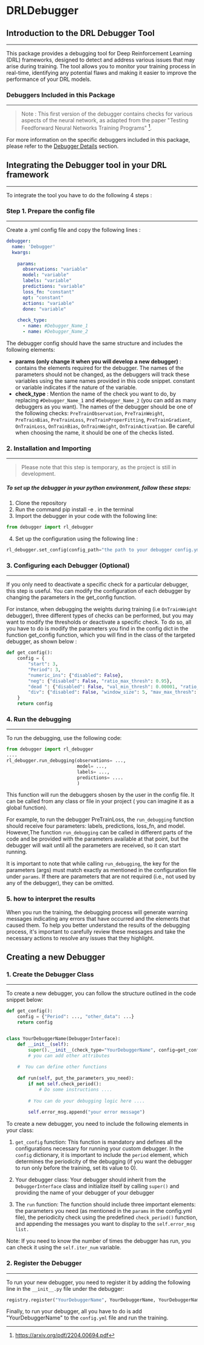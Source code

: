 # DRLDebugger

## Introduction to the DRL Debugger Tool
***
This package provides a debugging tool for Deep Reinforcement Learning (DRL) frameworks,
designed to detect and address various issues that may arise during training. 
The tool allows you to monitor your training process in real-time, identifying any 
potential flaws and making it easier to improve the performance of your DRL models.

### Debuggers Included in this Package
***
> Note : This first version of the debugger contains checks for 
various aspects of the neural network, as adapted from the paper
"Testing Feedforward Neural Networks Training Programs" [^1].

[^1]: https://arxiv.org/pdf/2204.00694.pdf

For more information on the specific debuggers included in this 
package, please refer to the [Debugger Details](./Debugger.md) 
section.

## Integrating the Debugger tool in your DRL framework
***
To integrate the tool you have to do the following 4 steps : 

### Step 1. Prepare the config file

***

Create a .yml config file and copy the following lines :
```yml
debugger:
  name: 'Debugger'
  kwargs:
    
    params:
      observations: "variable"
      model: "variable"
      labels: "variable"
      predictions: "variable"
      loss_fn: "constant"
      opt: "constant"
      actions: "variable"
      done: "variable"
      
    check_type:
      - name: #Debugger_Name_1
      - name: #Debugger_Name_2
```
The debugger config should have the same structure and includes the following elements:

* **params (only change it when you will develop a new debugger)** : contains the elements 
required for the debugger. The names of the parameters should not be changed, as the debuggers
will track these variables using the same names provided in this code snippet. constant or 
variable indicates if the nature of the variable.
* **check_type** : Mention the name of the check you want to do, by replacing 
`#Debugger_Name_1` and `#Debugger_Name_2` (you can add as many debuggers as you want). The names
of the debugger should be one of the following checks: `PreTrainObservation`, `PreTrainWeight`,
`PreTrainBias`, `PreTrainLoss`, `PreTrainProperFitting`, `PreTrainGradient`, `OnTrainLoss`, 
`OnTrainBias`, `OnTrainWeight`, `OnTrainActivation`. Be careful when choosing the name, 
it should be one of the checks listed.

### 2. Installation and Importing
***

> Please note that this step is temporary, as the project is still in development.

##### To set up the debugger in your python environment, follow these steps:
1. Clone the repository
2. Run the command pip install -e . in the terminal
3. Import the debugger in your code with the following line:
```python
from debugger import rl_debugger
```
4. Set up the configuration using the following line :
```python
rl_debugger.set_config(config_path="the path to your debugger config.yml file")
```

### 3. Configuring each Debugger (Optional)
***

If you only need to deactivate a specific check for a particular debugger, this step is useful.
You can modify the configuration of each debugger by changing the parameters in the
get_config function.

For instance, when debugging the weights during training (i.e `OnTrainWeight` debugger),
three different types of checks can be performed, but you may want to modify the thresholds or
deactivate a specific check. To do so, all you have to do is
modify the parameters you find in the config dict in the  function get_config function,
which you will find in the class of the targeted debugger, as shown below :
```python
def get_config():
    config = {
        "start": 3,
        "Period": 3,
        "numeric_ins": {"disabled": False},
        "neg": {"disabled": False, "ratio_max_thresh": 0.95},
        "dead ": {"disabled": False, "val_min_thresh": 0.00001, "ratio_max_thresh": 0.95},
        "div": {"disabled": False, "window_size": 5, "mav_max_thresh": 100000000, "inc_rate_max_thresh": 2}
    }
    return config
```


### 4. Run the debugging
***

To run the debugging, use the following code:

```python
from debugger import rl_debugger
....
rl_debugger.run_debugging(observations= ...,
                          model= ...,
                          labels= ...,
                          predictions= ....
                          )
```
This function will run the debuggers shosen by the user in the config file. 
It can be called from any class or file in your project ( you can imagine it as a
global function).

For example, to run the debugger PreTrainLoss, the `run_debugging` function should receive
four parameters: labels, predictions, loss_fn, and model. However,The function 
`run_debugging` can be called  in different parts of the code and be provided with 
the parameters available at that point, but the debugger will wait until all the 
parameters are received, so it can start running.

It is important to note that while calling `run_debugging`, the key for the parameters 
(args) must match exactly as mentioned in the configuration file under `params`. If there 
are parameters that are not required (i.e., not used by any of the debugger), 
they can be omitted.

### 5. how to interpret the results
When you run the training, the debugging process will generate warning messages 
indicating any errors that have occurred and the elements that caused them.
To help you better understand the results of the debugging process, it's important
to carefully review these messages and take the necessary actions to resolve any 
issues that they highlight.

## Creating a new Debugger

### 1. Create the Debugger Class
***
To create a new debugger, you can follow the structure outlined in the code snippet below:

```python
def get_config():
    config = {"Period": ..., "other_data": ...}
    return config


class YourDebuggerName(DebuggerInterface):
    def __init__(self):
        super().__init__(check_type="YourDebuggerName", config=get_config())
        # you can add other attributes    
    
    #  You can define other functions
    
    def run(self, put_the_parameters_you_need):
        if not self.check_period():
            # Do some instructions ....
        
        # You can do your debugging logic here ....
        
        self.error_msg.append("your error message")
```

To create a new debugger, you need to include the following elements in your class:
1. `get_config` function: This function is mandatory and defines all the configurations 
necessary for running your custom debugger. In the `config` dictionary, it is important to
include the `period` element, which determines the periodicity of the debugging 
(if you want the debugger to run only before the training, set its value to 0).

2. Your debugger class: Your debugger should inherit from the `DebuggerInterface` class and
initialize itself by calling `super()` and providing the name of your debugger
of your debugger 

3. The `run` function: The function should include three important elements: 
the parameters you need (as mentioned in the `params` in the config.yml file), 
the periodicity check using the predefined `check_period()` function, 
and appending the messages you want to display to the `self.error_msg list.`

Note: If you need to know the number of times the debugger has run, you can check 
it using the `self.iter_num` variable.

### 2. Register the Debugger
***
To run your new debugger, you need to register it by adding the following line
in the `__init__.py` file under the debugger:

```python
registry.register("YourDebuggerName", YourDebuggerName, YourDebuggerName)
```
Finally, to run your debugger, all you have to do is add "YourDebuggerName"
to the `config.yml` file and run the training.